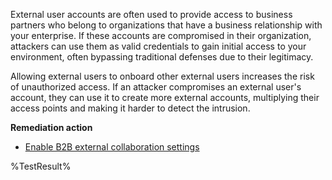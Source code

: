 External user accounts are often used to provide access to business partners who belong to organizations that have a business relationship with your enterprise. If these accounts are compromised in their organization, attackers can use them as valid credentials to gain initial access to your environment, often bypassing traditional defenses due to their legitimacy.  

Allowing external users to onboard other external users increases the risk of unauthorized access. If an attacker compromises an external user's account, they can use it to create more external accounts, multiplying their access points and making it harder to detect the intrusion. 

**Remediation action**

- [Enable B2B external collaboration settings](https://learn.microsoft.com/entra/external-id/external-collaboration-settings-configure)
<!--- Results --->
%TestResult%


